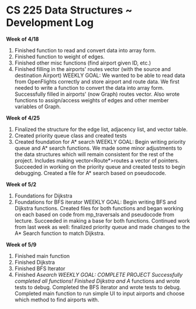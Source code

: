 # CS 225 Data Structures ~ Development Log

**Week of 4/18**
1) Finished function to read and convert data into array form.
2) Finished function to weight of edges.
3) Finished other misc functions (find airport given ID, etc.)
4) Finished filling in the airports' routes vector (with the source and destination Airport)
WEEKLY GOAL: We wanted to be able to read data from OpenFlights correctly and store airport and route data. 
We first needed to write a function to convert the data into array form. Successfully filled in airports' (now Graph) routes vector. Also wrote functions to assign/access weights of edges and other member variables of Graph. 

**Week of 4/25**
1) Finalized the structure for the edge list, adjacency list, and vector table.
2) Created priority queue class and created tests
3) Created foundation for A* search
WEEKLY GOAL: Begin writing priority queue and A* search functions.
We made some minor adjustments to the data structures which will remain consistent for the rest of the project. Includes making vector<Route*>routes a vector of pointers. Succeeded in working on the priority queue and created tests to begin debugging. Created a file for A* search based on pseudocode.

**Week of 5/2**
1) Foundations for Dijkstra
2) Foundations for BFS iterator
WEEKLY GOAL: Begin writing BFS and Dijkstra functions.
Created files for both functions and began working on each based on code from mp_traversals and pseudocode from lecture.
Succeeded in making a base for both functions. Continued work from last week as well: finalized priority queue and made changes to the A* Search function to match Dijkstra.

**Week of 5/9**
1) Finished main function
2) Finished Dijkstra
3) Finished BFS Iterator
4) Finished A*search
WEEKLY GOAL: COMPLETE PROJECT
Successfully completed all functions! Finished Dijkstra and A* functions and wrote tests to debug. Completed the BFS iterator and wrote tests to debug. Completed main function to run simple UI to input airports and choose which method to find airports with. 
